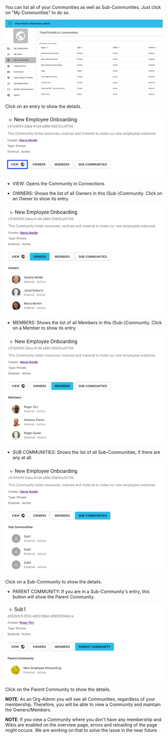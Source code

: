 You can list all of your Communities as well as Sub-Communities.
Just click on "My Communities" to do so.

![Last login](/assets/images/screen-shots/admin/my-communities-list.png)

Click on an entry to show the details.

![Last login](/assets/images/screen-shots/admin/my-communities-entry.png)

- VIEW: Opens the Community in Connections

- OWNERS: Shows the list of all Owners in this (Sub-)Community. Click on an Owner to show its entry.

![Last login](/assets/images/screen-shots/admin/my-communities-owners.png)

- MEMBERS: Shows the list of all Members in this (Sub-)Community. Click on a Member to show its entry.

![Last login](/assets/images/screen-shots/admin/my-communities-members.png)

- SUB COMMUNITIES: Shows the list of all Sub-Communities, if there are any at all.

![Last login](/assets/images/screen-shots/admin/my-communities-sub.png)

Click on a Sub-Community to show the details.

- PARENT COMMUNITY: If you are in a Sub-Community's entry, this button will show the Parent Community.

![Last login](/assets/images/screen-shots/admin/my-communities-parent.png)

Click on the Parent Community to show the details.

<strong>NOTE</strong>: As an Org-Admin you will see all Communities, regardless of your membership. Therefore, you will be able to view a Community and maintain the Owners/Members.

<strong>NOTE</strong>: If you view a Community where you don't have any membership and Wikis are enabled on the overview page, errors and reloading of the page might occure. We are working on that to solve the issue in the near future.
